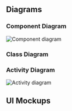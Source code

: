 ## Diagrams

### Component Diagram

![Component diagram](uml/component_diagram.svg)

### Class Diagram

### Activity Diagram
![Activity diagram](uml/activity_diagram.svg)

## UI Mockups
